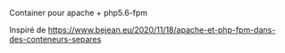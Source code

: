 Container pour apache + php5.6-fpm

Inspiré de https://www.bejean.eu/2020/11/18/apache-et-php-fpm-dans-des-conteneurs-separes